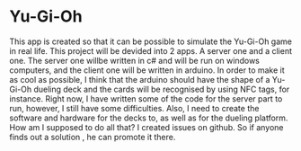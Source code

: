 # Yu-Gi-Oh
This app is created so that it can be possible to simulate the Yu-Gi-Oh game in real life. This project will be devided into 2 apps. A server one and a client one. The server one willbe written in c# and will be run on windows computers, and the client one will be written in arduino. In  order to make it as cool as possible, I think that the arduino should have the shape of a Yu-Gi-Oh dueling deck and the cards will be recognised by using NFC tags, for instance. Right now, I have written some of the code for the server part to run, however, I still have some difficulties. Also, I need to create the software and hardware for the decks to, as well as for the dueling platform. How am I supposed to do all that? I created issues on github. So if anyone finds out a solution , he can promote it there.